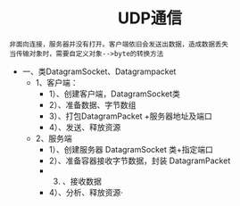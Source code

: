 # <center> UDP通信

    非面向连接，服务器并没有打开。客户端依旧会发送出数据，造成数据丢失
    当传输对象时，需要自定义对象-->byte的转换方法
* 一、类DatagramSocket、Datagrampacket
    * 1、客户端：
        * 1）、创建客户端，DatagramSocket类
        * 2）、准备数据、字节数组
        * 3）、打包DatagramPacket +服务器地址及端口
        * 4）、发送、释放资源
    * 2、服务端
        * 1）、创建服务器 DatagramSocket 类+指定端口
        * 2）、准备容器接收字节数据，封装 DatagramPacket
        * 3) 、接收数据
        * 4）、分析、释放资源·
